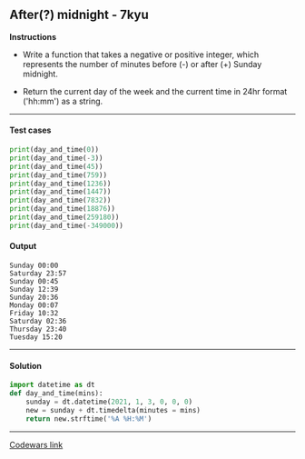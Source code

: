 ## After(?) midnight - 7kyu

**Instructions**

- Write a function that takes a negative or positive integer, which represents the number of minutes before (-) or after (+) Sunday midnight.

- Return the current day of the week and the current time in 24hr format ('hh:mm') as a string.

---

#### Test cases

```python
print(day_and_time(0))
print(day_and_time(-3))
print(day_and_time(45))
print(day_and_time(759))
print(day_and_time(1236))
print(day_and_time(1447))
print(day_and_time(7832))
print(day_and_time(18876))
print(day_and_time(259180))
print(day_and_time(-349000))
```

#### Output
```
Sunday 00:00
Saturday 23:57
Sunday 00:45
Sunday 12:39
Sunday 20:36
Monday 00:07
Friday 10:32
Saturday 02:36
Thursday 23:40
Tuesday 15:20
```

---

#### Solution

```python
import datetime as dt
def day_and_time(mins):
    sunday = dt.datetime(2021, 1, 3, 0, 0, 0)
    new = sunday + dt.timedelta(minutes = mins)
    return new.strftime('%A %H:%M')
```

---

[Codewars link](https://www.codewars.com/kata/56fac4cfda8ca6ec0f001746)
